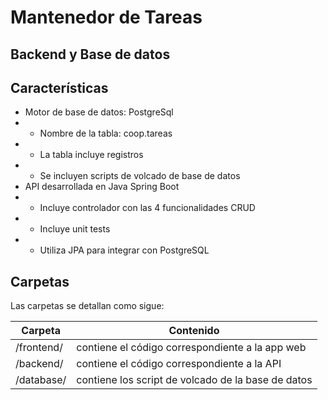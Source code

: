 # Mantenedor de Tareas
## Backend y Base de datos

## Características

- Motor de base de datos: PostgreSql
- - Nombre de la tabla: coop.tareas
- - La tabla incluye registros
- - Se incluyen scripts de volcado de base de datos
- API desarrollada en Java Spring Boot
- - Incluye controlador con las 4 funcionalidades CRUD
- - Incluye unit tests
- - Utiliza JPA para integrar con PostgreSQL

## Carpetas

Las carpetas se detallan como sigue:

| Carpeta | Contenido |
| ------ | ------ |
| /frontend/ | contiene el código correspondiente a la app web |
| /backend/ | contiene el código correspondiente a la API |
| /database/ | contiene los script de volcado de la base de datos |

